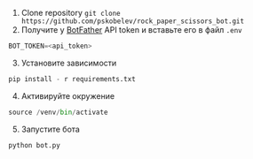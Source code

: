 1. Clone repository
`git clone https://github.com/pskobelev/rock_paper_scissors_bot.git`
2. Получите у [BotFather](https://t.me/botfather) API token и вставьте его в файл `.env`
```python
BOT_TOKEN=<api_token>
```
3. Установите зависимости

```python
pip install - r requirements.txt
```
4. Активируйте окружение
```python
source /venv/bin/activate
```
5. Запустите бота
```python
python bot.py
```
